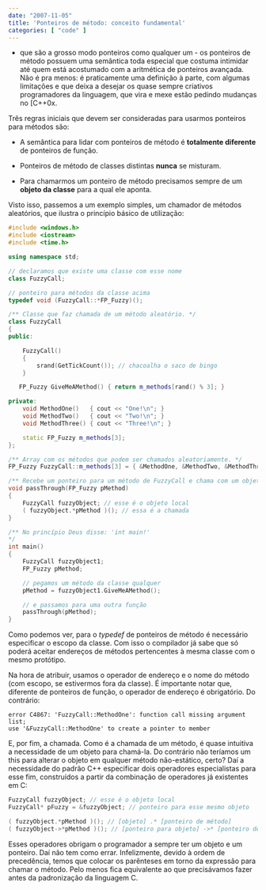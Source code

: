 ```yaml
---
date: "2007-11-05"
title: 'Ponteiros de método: conceito fundamental'
categories: [ "code" ]
---
```

 - que são a grosso modo ponteiros como qualquer um - os ponteiros de método possuem uma semântica toda especial que costuma intimidar até quem está acostumado com a aritmética de ponteiros avançada. Não é pra menos: é praticamente uma definição à parte, com algumas limitações e que deixa a desejar os quase sempre criativos programadores da linguagem, que vira e mexe estão pedindo mudanças no [C++0x.

Três regras iniciais que devem ser consideradas para usarmos ponteiros para métodos são:

    
  * A semântica para lidar com ponteiros de método é **totalmente diferente** de ponteiros de função.

    
  * Ponteiros de método de classes distintas **nunca** se misturam.

    
  * Para chamarmos um ponteiro de método precisamos sempre de um **objeto da classe** para a qual ele aponta.

Visto isso, passemos a um exemplo simples, um chamador de métodos aleatórios, que ilustra o princípio básico de utilização:

```cpp
#include <windows.h>
#include <iostream>
#include <time.h>

using namespace std;

// declaramos que existe uma classe com esse nome
class FuzzyCall;

// ponteiro para métodos da classe acima
typedef void (FuzzyCall::*FP_Fuzzy)();

/** Classe que faz chamada de um método aleatório. */
class FuzzyCall
{
public:

	FuzzyCall()
	{
		srand(GetTickCount()); // chacoalha o saco de bingo
	}

   FP_Fuzzy GiveMeAMethod() { return m_methods[rand() % 3]; }

private:
	void MethodOne()   { cout << "One!\n"; }
	void MethodTwo()   { cout << "Two!\n"; }
	void MethodThree() { cout << "Three!\n"; }

	static FP_Fuzzy m_methods[3];
};

/** Array com os métodos que podem ser chamados aleatoriamente. */
FP_Fuzzy FuzzyCall::m_methods[3] = { &MethodOne, &MethodTwo, &MethodThree };

/** Recebe um ponteiro para um método de FuzzyCall e chama com um objeto local. */
void passThrough(FP_Fuzzy pMethod)
{
	FuzzyCall fuzzyObject; // esse é o objeto local
	( fuzzyObject.*pMethod )(); // essa é a chamada
}

/** No princípio Deus disse: 'int main!'
*/
int main()
{
	FuzzyCall fuzzyObject1;
	FP_Fuzzy pMethod;

	// pegamos um método da classe qualquer
	pMethod = fuzzyObject1.GiveMeAMethod();

	// e passamos para uma outra função
	passThrough(pMethod);
} 

```

Como podemos ver, para o _typedef_ de ponteiros de método é necessário especificar o escopo da classe. Com isso o compilador já sabe que só poderá aceitar endereços de métodos pertencentes à mesma classe com o mesmo protótipo.

Na hora de atribuir, usamos o operador de endereço e o nome do método (com escopo, se estivermos fora da classe). É importante notar que, diferente de ponteiros de função, o operador de endereço é obrigatório. Do contrário:

    
    error C4867: 'FuzzyCall::MethodOne': function call missing argument list;
    use '&FuzzyCall::MethodOne' to create a pointer to member

E, por fim, a chamada. Como é a chamada de um método, é quase intuitiva a necessidade de um objeto para chamá-la. Do contrário não teríamos um this para alterar o objeto em qualquer método não-estático, certo? Daí a necessidade do padrão C++ especificar dois operadores especialistas para esse fim, construídos a partir da combinação de operadores já existentes em C:

```cpp
FuzzyCall fuzzyObject; // esse é o objeto local
FuzzyCall* pFuzzy = &fuzzyObject; // ponteiro para esse mesmo objeto

( fuzzyObject.*pMethod )(); // [objeto] .* [ponteiro de método]
( fuzzyObject->*pMethod )(); // [ponteiro para objeto] ->* [ponteiro de método] 

```

Esses operadores obrigam o programador a sempre ter um objeto e um ponteiro. Daí não tem como errar. Infelizmente, devido à ordem de precedência, temos que colocar os parênteses em torno da expressão para chamar o método. Pelo menos fica equivalente ao que precisávamos fazer antes da padronização da linguagem C.
